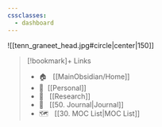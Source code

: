 ```yaml
---
cssclasses:
  - dashboard
---
```

![[tenn_graneet_head.jpg#circle|center|150]]

> [!bookmark]+ Links
> -  🏠 &nbsp; [[MainObsidian/Home]]
> -	🔐&nbsp;  [[Personal]]
> -	📖 &nbsp; [[Research]]
> -	📓 &nbsp; [[50. Journal|Journal]]
> -	🗺 &nbsp; [[30. MOC List|MOC List]]
